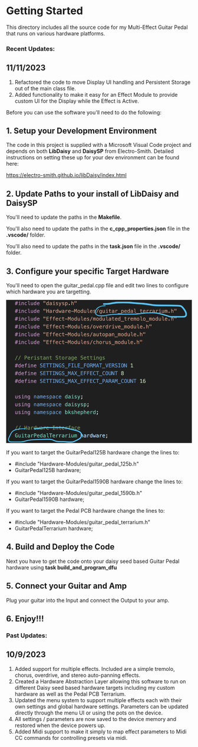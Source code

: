 # Getting Started
This directory includes all the source code for my Multi-Effect Guitar Pedal that runs on various hardware platforms. 

### Recent Updates:

## 11/11/2023

1. Refactored the code to move Display UI handling and Persistent Storage out of the main class file.
2. Added functionality to make it easy for an Effect Module to provide custom UI for the Display while the Effect is Active.

Before you can use the software you'll need to do the following:

## 1. Setup your Development Environment

The code in this project is supplied with a Microsoft Visual Code project and depends on both **LibDaisy** and **DaisySP** from Electro-Smith. Detailed instructions on setting these up for your dev environment can be found here:

https://electro-smith.github.io/libDaisy/index.html

## 2. Update Paths to your install of LibDaisy and DaisySP

You'll need to update the paths in the **Makefile**.

You'll also need to update the paths in the **c_cpp_properties.json** file in the **.vscode/** folder.

You'll also need to update the paths in the **task.json** file in the **.vscode/** folder.

## 3. Configure your specific Target Hardware

You'll need to open the guitar_pedal.cpp file and edit two lines to configure which hardware you are targetting.

![HardwareConfiguration](images/configure_hardware.png)

If you want to target the GuitarPedal125B hardware change the lines to:

* #include "Hardware-Modules/guitar_pedal_125b.h"
* GuitarPedal125B hardware;

If you want to target the GuitarPedal1590B hardware change the lines to:

* #include "Hardware-Modules/guitar_pedal_1590b.h"
* GuitarPedal1590B hardware;

If you want to target the Pedal PCB hardware change the lines to:

* #include "Hardware-Modules/guitar_pedal_terrarium.h"
* GuitarPedalTerrarium hardware;

## 4. Build and Deploy the Code

Next you have to get the code onto your daisy seed based Guitar Pedal hardware using **task build_and_program_dfu**

## 5. Connect your Guitar and Amp

Plug your guitar into the Input and connect the Output to your amp.

## 6. Enjoy!!!

### Past Updates:

## 10/9/2023

1. Added support for multiple effects.  Included are a simple tremolo, chorus, overdrive, and stereo auto-panning effects.
2. Created a Hardware Abstraction Layer allowing this software to run on different Daisy seed based hardware targets including my custom hardware as well as the Pedal PCB Terrarium.
3. Updated the menu system to support multiple effects each with their own settings and global hardware settings. Parameters can be updated directly through the menu UI or using the pots on the device.
4. All settings / parameters are now saved to the device memory and restored when the device powers up.
5. Added Midi support to make it simply to map effect parameters to Midi CC commands for controlling presets via midi.
